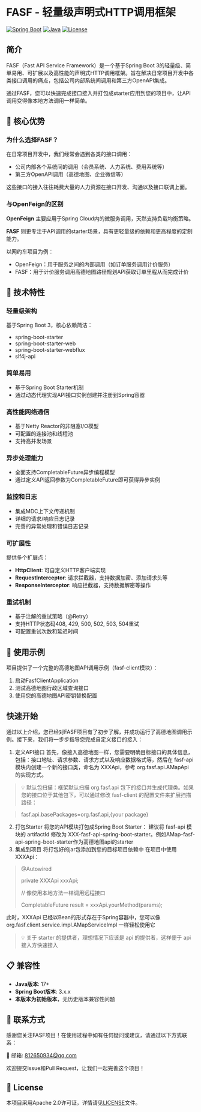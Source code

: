 # FASF - 轻量级声明式HTTP调用框架

[![Spring Boot](https://img.shields.io/badge/Spring%20Boot-3.x-green.svg)](https://spring.io/projects/spring-boot)
[![Java](https://img.shields.io/badge/Java-21-blue.svg)](https://adoptium.net/)
[![License](https://img.shields.io/badge/license-Apache%202.0-blue.svg)](https://www.apache.org/licenses/LICENSE-2.0)

## 简介

FASF（Fast API Service Framework）是一个基于Spring Boot 3的轻量级、简单易用、可扩展以及高性能的声明式HTTP调用框架。旨在解决日常项目开发中各类接口调用的痛点，包括公司内部系统间调用和第三方OpenAPI集成。

通过FASF，您可以快速完成接口接入并打包成starter应用到您的项目中，让API调用变得像本地方法调用一样简单。

## 🎯 核心优势

### 为什么选择FASF？

在日常项目开发中，我们经常会遇到各类的接口调用：
- 公司内部各个系统间的调用（会员系统、人力系统、费用系统等）
- 第三方OpenAPI调用（高德地图、企业微信等）

这些接口的接入往往耗费大量的人力资源在接口开发、沟通以及接口联调上面。

### 与OpenFeign的区别

**OpenFeign** 主要应用于Spring Cloud内的微服务调用，天然支持负载均衡策略。

**FASF** 则更专注于API调用的starter场景，具有更轻量级的依赖和更高程度的定制能力。

以网约车项目为例：
- OpenFeign：用于服务之间的内部调用（如订单服务调用计价服务）
- FASF：用于计价服务调用高德地图路径规划API获取订单里程从而完成计价

## 🚀 技术特性

### 轻量级架构
基于Spring Boot 3，核心依赖简洁：
- spring-boot-starter
- spring-boot-starter-web
- spring-boot-starter-webflux
- slf4j-api

### 简单易用
- 基于Spring Boot Starter机制
- 通过动态代理实现API接口实例创建并注册到Spring容器

### 高性能网络通信
- 基于Netty Reactor的非阻塞I/O模型
- 可配置的连接池和线程池
- 支持高并发场景

### 异步处理能力
- 全面支持CompletableFuture异步编程模型
- 通过定义API返回参数为CompletableFuture<T>即可获得异步实例

### 监控和日志
- 集成MDC上下文传递机制
- 详细的请求/响应日志记录
- 完善的异常处理和错误日志记录

### 可扩展性
提供多个扩展点：
- **HttpClient**: 可自定义HTTP客户端实现
- **RequestInterceptor**: 请求拦截器，支持数据加密、添加请求头等
- **ResponseInterceptor**: 响应拦截器，支持数据解密等操作

### 重试机制
- 基于注解的重试策略（@Retry）
- 支持HTTP状态码408, 429, 500, 502, 503, 504重试
- 可配置重试次数和延迟时间

## 📖 使用示例

项目提供了一个完整的高德地图API调用示例（fasf-client模块）：
1. 启动FasfClientApplication
2. 测试高德地图行政区域查询接口
3. 使用您的高德地图API密钥替换配置

## 快速开始
通过以上介绍，您已经对FASF项目有了初步了解，并成功运行了高德地图调用示例。接下来，我们将一步步指导您完成自定义接口的接入：
1. 定义API接口
首先，像接入高德地图一样，您需要明确目标接口的具体信息，包括：接口地址、请求参数、请求方式以及响应数据格式等，然后在 fasf-api 模块内创建一个新的接口类，命名为 XXXApi，参考 org.fasf.api.AMapApi 的实现方式。

>💡 默认包扫描：框架默认扫描 org.fasf.api 包下的接口并生成代理类。如果您的接口位于其他包下，可以通过修改 fasf-client 的配置文件来扩展扫描路径：

> fasf.api.basePackages=org.fasf.api,{your package}
2. 打包Starter
将您的API模块打包成Spring Boot Starter：
建议将 fasf-api 模块的 artifactId 修改为 XXX-fasf-api-spring-boot-starter。例如AMap-fasf-api-spring-boot-starter作为高德地图api的starter
3. 集成到项目
将打包好的jar包添加到您的目标项目依赖中
在项目中使用 XXXApi：
>   @Autowired
> 
>   private XXXApi xxxApi;
> 
>  // 像使用本地方法一样调用远程接口
> 
>   CompletableFuture<String> result = xxxApi.yourMethod(params);

此时，XXXApi 已经以Bean的形式存在于Spring容器中，您可以像 org.fasf.client.service.impl.AMapServiceImpl 一样轻松使用它
>💡 关于 starter 的提供者，理想情况下应该是 api 的提供者，这样便于 api 接入方快速接入
   
## 📋 兼容性

- **Java版本**: 17+
- **Spring Boot版本**: 3.x.x
- **本版本为初始版本**，无历史版本兼容性问题

## 🤝 联系方式

感谢您关注FASF项目！在使用过程中如有任何疑问或建议，请通过以下方式联系：

📧 邮箱: 812650934@qq.com

欢迎提交Issue和Pull Request，让我们一起完善这个项目！

## 📄 License

本项目采用Apache 2.0许可证，详情请见[LICENSE](LICENSE)文件。
